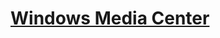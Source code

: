 # <a title="Windows Media Center" href="https://www.gixxerpc.com/software/utility/windows-media-center/#github">Windows Media Center</a><br>
